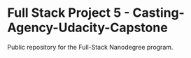 # Full Stack Project 5 - Casting-Agency-Udacity-Capstone
Public repository for the Full-Stack Nanodegree program.
